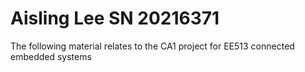 # Aisling Lee SN 20216371
The following material relates to the CA1 project for EE513 connected embedded systems
